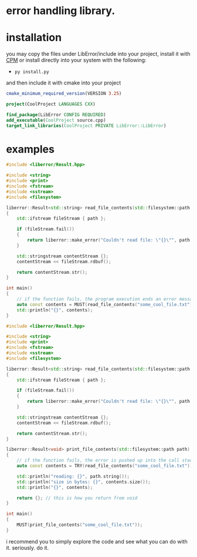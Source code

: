 # error handling library.

# installation

you may copy the files under LibError/include into your project, install it with [CPM](https://github.com/cpm-cmake/CPM.cmake) or install directly into your system with the following: 

* ``py install.py``

and then include it with cmake into your project

```cmake
cmake_minimum_required_version(VERSION 3.25)

project(CoolProject LANGUAGES CXX)

find_package(LibError CONFIG REQUIRED)
add_executable(CoolProject source.cpp)
target_link_libraries(CoolProject PRIVATE LibError::LibError)
```

# examples
```c++
#include <liberror/Result.hpp>

#include <string>
#include <print>
#include <fstream>
#include <sstream>
#include <filesystem>

liberror::Result<std::string> read_file_contents(std::filesystem::path path)
{
    std::ifstream fileStream { path };

    if (fileStream.fail())
    {
        return liberror::make_error("Couldn't read file: \"{}\"", path.string());
    }

    std::stringstream contentStream {};
    contentStream << fileStream.rdbuf();

    return contentStream.str();
}

int main()
{
    // if the function fails, the program execution ends an error message is given.
    auto const contents = MUST(read_file_contents("some_cool_file.txt"));
    std::println("{}", contents);
}
```

```c++
#include <liberror/Result.hpp>

#include <string>
#include <print>
#include <fstream>
#include <sstream>
#include <filesystem>

liberror::Result<std::string> read_file_contents(std::filesystem::path path)
{
    std::ifstream fileStream { path };

    if (fileStream.fail())
    {
        return liberror::make_error("Couldn't read file: \"{}\"", path.string());
    }

    std::stringstream contentStream {};
    contentStream << fileStream.rdbuf();

    return contentStream.str();
}

liberror::Result<void> print_file_contents(std::filesystem::path path)
{
    // if the function fails, the error is pushed up into the call stack to be handled somewhere else.
    auto const contents = TRY(read_file_contents("some_cool_file.txt"));

    std::println("reading: {}", path.string());
    std::println("size in bytes: {}", contents.size());
    std::println("{}", contents);

    return {}; // this is how you return from void
}

int main()
{
    MUST(print_file_contents("some_cool_file.txt"));
}
```

i recommend you to simply explore the code and see what you can do with it. seriously. do it.

